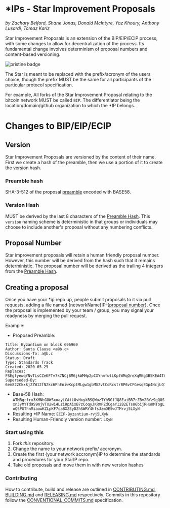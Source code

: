 # \*IPs - Star Improvement Proposals
*by Zachary Belford, Shane Jonas, Donald McIntyre, Yaz Khoury, Anthony Lusardi, Tomaz Kariz*

Star Improvement Proposals is an extension of the BIP/EIP/ECIP process, with some changes to allow for decentralization of the process. Its fundamental change involves determinism of proposal numbers and content-based versioning. 

![pristine badge](https://img.shields.io/badge/pristine-%20reference-informational.svg?style=flat?link=http://left&link=http://github.com/etclabscore/pristine)

The Star is meant to be replaced with the prefix/acronym of the users choice, though the prefix MUST be the same for all participants of the particular protocol specification.

For example, All forks of the Star Improvement Proposal relating to the bitcoin network MUST be called `BIP`. The differentiator being the location/domain/github organization to which the \*IP belongs.

# Changes to BIP/EIP/ECIP
## Version
Star Improvement Proposals are versioned by the content of their name. First we create a hash of the preamble, then we use a portion of it to create the version hash.

### Preamble hash
SHA-3-512 of the proposal [preamble](https://github.com/ethereumclassic/ECIPs/blob/master/ECIP-1.sample.md#what-is-an-ecip) encoded with BASE58.

### Version Hash
MUST be derived by the last 8 characters of the [Preamble Hash](#preamble-hash). This `version` naming scheme is deterministic in that groups or individuals may choose to include another's proposal without any numbering conflicts.

## Proposal Number
Star improvement proposals will retain a human friendly proposal number. However, this number will be derived from the hash such that it remains deterministic. The proposal number will be derived as the trailing 4 integers from the [Preamble Hash](#preamble-hash).

## Creating a proposal
Once you have your \*ip repo up, people submit proposals to it via pull requests, adding a file named {networkName}IP-{[proposal number](#proposal-number)}. Once the proposal is implemented by your team / group, you may signal your readyness by merging the pull request.

Example:

- Proposed Preamble:
```
Title: Byzantium on block 696969
Author: Santa Clause <a@b.c>
Discussions-To: a@b.c
Status: Draft
Type: Standards Track
Created: 2020-05-25
Replaces: FSEgfyewqYNvTLsCZeKFTv7k7NCjBM6jkWMHp2pCXYnmfwtLKptWMqQreXqMKg3B5KEA4TAcEwZ3doMTkVhjyC5TPpffszJkwhdAqVerCL4RsxBC7mBVY6gyvQeELTcbLYGjm1ndTGHYhPMYGKqAv1wXMdYcDiiKnL5sjyNKBVFgDmh8bHDnpK41NYfT5atxfm5qRPcG6KR6ZEvmrmeb5T9bXEhSEg5pQmRtz4P3RiYMRi8
Superseded-By: 6em822CkxkjZZW12fN2kc6PhEniwKcptMLgw1gbMGZvtCoRcstrBP6vCFGesqEGp4NcjLQ1CJxA1JDRkJZyoKdp7Qoc2i4aDVAAy9Lm9i7qHYqN2fLWwtvzD6Zprze7hDzqjRHCWQTPhWw4dbr89Fgqdtf59mk1nCQ9UGGRiYQE9ZF8
```
- Base-58 Hash: `ATMBgrfrx3XMNhG8WSxoayLCAtL8vHxykBSQWozTYh5GfJQ8EaiBR7rZRv2BYz9gQ8Sxn3yMYTd9S9mjVTX2wi4LziRpAixB7zCoqyJKRmPZdCgaY12B2ETs86bijRHunMTogLoQSPGThnMiaowKZLpKF7caBXZEyDZhSWRY4hfsJzmDESwJTMrvj5LXyN`
- Resulting \*IP Name: `ECIP-Byzantium-rvj5LXyN`
- Resulting Human-Friendly version number: `LXyN`


### Start using this
1. Fork _this_ repository.
2. Change the name to your network prefix/ accronym.
3. Create the first {your network accronym}IP to determine the standards and procedures for your StarIP repo.
4. Take old proposals and move them in with new version hashes

### Contributing

How to contribute, build and release are outlined in [CONTRIBUTING.md](CONTRIBUTING.md), [BUILDING.md](BUILDING.md) and [RELEASING.md](RELEASING.md) respectively. Commits in this repository follow the [CONVENTIONAL_COMMITS.md](CONVENTIONAL_COMMITS.md) specification.
